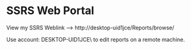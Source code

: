 # SSRS Web Portal

View my SSRS Weblink -->  http://desktop-uid1jce/Reports/browse/

Use account: DESKTOP-UID1JCE\ to edit reports on a remote machine.

